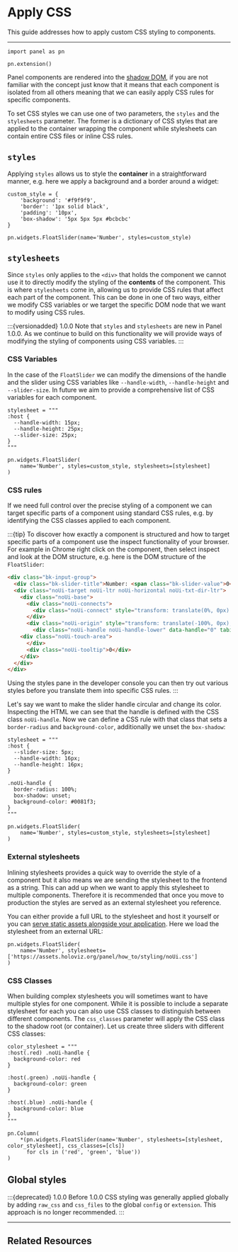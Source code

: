 # Apply CSS

This guide addresses how to apply custom CSS styling to components.

---

```{pyodide}
import panel as pn

pn.extension()
```

Panel components are rendered into the [shadow DOM](https://developer.mozilla.org/en-US/docs/Web/Web_Components/Using_shadow_DOM), if you are not familiar with the concept just know that it means that each component is isolated from all others meaning that we can easily apply CSS rules for specific components.

To set CSS styles we can use one of two parameters, the `styles` and the `stylesheets` parameter. The former is a dictionary of CSS styles that are applied to the container wrapping the component while stylesheets can contain entire CSS files or inline CSS rules.

## `styles`

Applying `styles` allows us to style the **container** in a straightforward manner, e.g. here we apply a background and a border around a widget:

```{pyodide}
custom_style = {
    'background': '#f9f9f9',
    'border': '1px solid black',
    'padding': '10px',
    'box-shadow': '5px 5px 5px #bcbcbc'
}

pn.widgets.FloatSlider(name='Number', styles=custom_style)
```

## `stylesheets`

Since `styles` only applies to the `<div>` that holds the component we cannot use it to directly modify the styling of the **contents** of the component. This is where `stylesheets` come in, allowing us to provide CSS rules that affect each part of the component. This can be done in one of two ways, either we modify CSS variables or we target the specific DOM node that we want to modify using CSS rules.

:::{versionadded} 1.0.0
Note that `styles` and `stylesheets` are new in Panel 1.0.0. As we continue to build on this functionality we will provide ways of modifying the styling of components using CSS variables.
:::

### CSS Variables

In the case of the `FloatSlider` we can modify the dimensions of the handle and the slider using CSS variables like `--handle-width`, `--handle-height` and `--slider-size`. In future we aim to provide a comprehensive list of CSS variables for each component.

```{pyodide}
stylesheet = """
:host {
  --handle-width: 15px;
  --handle-height: 25px;
  --slider-size: 25px;
}
"""

pn.widgets.FloatSlider(
    name='Number', styles=custom_style, stylesheets=[stylesheet]
)
```

### CSS rules

If we need full control over the precise styling of a component we can target specific parts of a component using standard CSS rules, e.g. by identifying the CSS classes applied to each component.

:::{tip}
To discover how exactly a component is structured and how to target specific parts of a component use the inspect functionality of your browser. For example in Chrome right click on the component, then select inspect and look at the DOM structure, e.g. here is the DOM structure of the `FloatSlider`:

```html
<div class="bk-input-group">
  <div class="bk-slider-title">Number: <span class="bk-slider-value">0</span></div>
  <div class="noUi-target noUi-ltr noUi-horizontal noUi-txt-dir-ltr">
    <div class="noUi-base">
      <div class="noUi-connects">
        <div class="noUi-connect" style="transform: translate(0%, 0px) scale(0, 1); background-color: rgb(230, 230, 230);"></div>
      </div>
      <div class="noUi-origin" style="transform: translate(-100%, 0px); z-index: 4;">
        <div class="noUi-handle noUi-handle-lower" data-handle="0" tabindex="0" role="slider" aria-orientation="horizontal" aria-valuemin="0.0" aria-valuemax="1.0" aria-valuenow="0.0" aria-valuetext="0.00">
	<div class="noUi-touch-area">
      </div>
      <div class="noUi-tooltip">0</div>
    </div>
  </div>
</div>
```

Using the styles pane in the developer console you can then try out various styles before you translate them into specific CSS rules.
:::

Let's say we want to make the slider handle circular and change its color. Inspecting the HTML we can see that the handle is defined with the CSS class `noUi-handle`. Now we can define a CSS rule with that class that sets a `border-radius` and `background-color`, additionally we unset the `box-shadow`:

```{pyodide}
stylesheet = """
:host {
  --slider-size: 5px;
  --handle-width: 16px;
  --handle-height: 16px;
}

.noUi-handle {
  border-radius: 100%;
  box-shadow: unset;
  background-color: #0081f3;
}
"""

pn.widgets.FloatSlider(
    name='Number', styles=custom_style, stylesheets=[stylesheet]
)
```

### External stylesheets

Inlining stylesheets provides a quick way to override the style of a component but it also means we are sending the stylesheet to the frontend as a string. This can add up when we want to apply this stylesheet to multiple components. Therefore it is recommended that once you move to production the styles are served as an external stylesheet you reference.

You can either provide a full URL to the stylesheet and host it yourself or you can [serve static assets alongside your application](../server/static_files). Here we load the stylesheet from an external URL:

```{pyodide}
pn.widgets.FloatSlider(
    name='Number', stylesheets=['https://assets.holoviz.org/panel/how_to/styling/noUi.css']
)
```

### CSS Classes

When building complex stylesheets you will sometimes want to have multiple styles for one component. While it is possible to include a separate stylesheet for each you can also use CSS classes to distinguish between different components. The `css_classes` parameter will apply the CSS class to the shadow root (or container). Let us create three sliders with different CSS classes:

```{pyodide}
color_stylesheet = """
:host(.red) .noUi-handle {
  background-color: red
}

:host(.green) .noUi-handle {
  background-color: green
}

:host(.blue) .noUi-handle {
  background-color: blue
}
"""

pn.Column(
    *(pn.widgets.FloatSlider(name='Number', stylesheets=[stylesheet, color_stylesheet], css_classes=[cls])
      for cls in ('red', 'green', 'blue'))
)
```

## Global styles

:::{deprecated} 1.0.0
Before 1.0.0 CSS styling was generally applied globally by adding `raw_css` and `css_files` to the global `config` or `extension`. This approach is no longer recommended.
:::

---

## Related Resources
